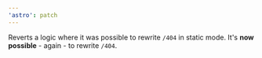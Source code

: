 ```yaml
---
'astro': patch
---
```


Reverts a logic where it was possible to rewrite `/404` in static mode. It's **now possible** - again - to rewrite `/404`.
